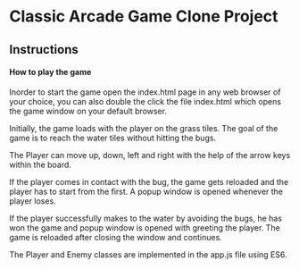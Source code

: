 # Classic Arcade Game Clone Project

## Instructions

#### How to play the game

Inorder to start the game open the index.html page in any web browser of your choice, you can also double the click the file index.html which opens the game window on your default browser.

Initially, the game loads with the player on the grass tiles. The goal of the game is to reach the water tiles
without hitting the bugs.

The Player can move up, down, left and right with the help of the arrow keys within the board.

If the player comes in contact with the bug, the game gets reloaded and the player has to start from the first.
A popup window is opened whenever the player loses.

If the player successfully makes to the water by avoiding the bugs, he has won the game and popup window is opened with greeting the player. The game is reloaded after closing the window and continues.

The Player and Enemy classes are implemented in the app.js file using ES6.